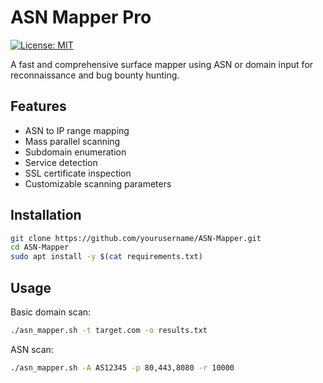 # ASN Mapper Pro

[![License: MIT](https://img.shields.io/badge/License-MIT-yellow.svg)](https://opensource.org/licenses/MIT)

A fast and comprehensive surface mapper using ASN or domain input for reconnaissance and bug bounty hunting.

## Features

- ASN to IP range mapping
- Mass parallel scanning
- Subdomain enumeration
- Service detection
- SSL certificate inspection
- Customizable scanning parameters

## Installation

```bash
git clone https://github.com/yourusername/ASN-Mapper.git
cd ASN-Mapper
sudo apt install -y $(cat requirements.txt)
```

## Usage

Basic domain scan:
```bash
./asn_mapper.sh -t target.com -o results.txt
```

ASN scan:
```bash
./asn_mapper.sh -A AS12345 -p 80,443,8080 -r 10000
```
